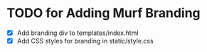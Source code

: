 # TODO for Adding Murf Branding

- [x] Add branding div to templates/index.html
- [x] Add CSS styles for branding in static/style.css
